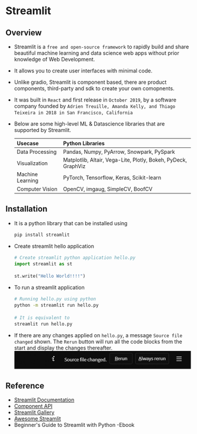# Streamlit

## Overview
- Streamlit is a `free and open-source framework` to rapidly build and share beautiful machine learning and data science web apps without prior knowledge of Web Development.
- It allows you to create user interfaces with minimal code.
- Unlike gradio, Streamlit is component based, there are product components, third-party and sdk to create your own comopnents.
- It was built in `React` and first release in `October 2019`, by a software company founded by `Adrien Treuille, Amanda Kelly, and Thiago Teixeira in 2018 in San Francisco, California`
- Below are some high-level ML & Datascience libraries that are supported by Streamlit.

  | Usecase          	| Python Libraries                           	                    |
  |------------------	|---------------------------------------------------------------	|
  | Data Processing  	| Pandas, Numpy, PyArrow, Snowpark, PySpark                       |
  | Visualization    	| Matplotlib, Altair, Vega-Lite, Plotly, Bokeh, PyDeck, GraphViz 	|
  | Machine Learning 	| PyTorch, Tensorflow, Keras, Scikit-learn   	                    |
  | Computer Vision  	| OpenCV, imgaug, SimpleCV, BoofCV           	                    |

## Installation
- It is a python library that can be installed using
  ```sh
  pip install streamlit
  ```
- Create streamlit hello application
  ```python
  # Create streamlit python application hello.py
  import streamlit as st

  st.write("Hello World!!!!")
  ```  
- To run a streamlit application
  ```sh
  # Running hello.py using python
  python -m streamlit run hello.py

  # It is equivalent to
  streamlit run hello.py
  ```
- If there are any changes applied on `hello.py`, a message `Source file changed` shown. The `Rerun` button will run all the code blocks from the start and display the changes thereafter.
  ![](00-images/01-streamlit-source-chaged.png)

## Reference
- [Streamlit Documentation](https://docs.streamlit.io/library/get-started)
- [Component API](https://docs.streamlit.io/library/api-reference)
- [Streamlit Gallery](https://streamlit.io/gallery)
- [Awesome Streamlit](https://awesome-streamlit.org/)
- Beginner's Guide to Streamlit with Python -Ebook